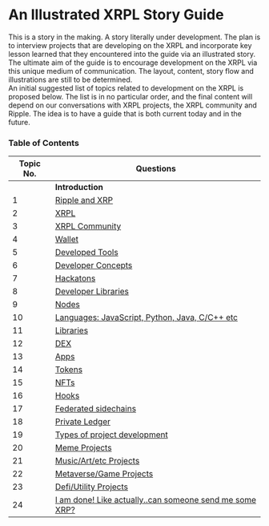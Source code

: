 # An Illustrated XRPL Story Guide
This is a story in the making. A story literally under development.
The plan is to interview projects that are developing on the XRPL and incorporate key lesson learned that they encountered into the guide via an illustrated story.  
The ultimate aim of the guide is to encourage development on the XRPL via this unique medium of communication.
The layout, content, story flow and illustrations are still to be determined.  
An initial suggested list of topics related to development on the XRPL is proposed below.  The list is in no particular order, and the final content will depend on our conversations with XRPL projects, the XRPL community and Ripple.
The idea is to have a guide that is both current today and in the future.

### Table of Contents

| Topic No. | Questions |
| --- | --------- |
|  | **Introduction** |
|1 | [Ripple and XRP](#what-is-xrpl) |
|2 | [XRPL](#xrpl-features) |
|3 | [XRPL Community](#xrpl-community) |
|4 | [Wallet](#wallet) |
|5 | [Developed Tools](#xrpl-tools) |
|6 | [Developer Concepts](#xrpl-concepts) |
|7 | [Hackatons](#xrpl-hackaton) |
|8 | [Developer Libraries](#xrpl-developer) |
|9 | [Nodes](#how-to-run-xrpl-node) |
|10 | [Languages: JavaScript, Python, Java, C/C++ etc](#xrpl-languages-guide) |
|11 | [Libraries](#xrpl-libraries) |
|12 | [DEX](#xrpl-dex) |
|13 | [Apps](#xrpl-apps) |
|14 | [Tokens](#xrpl-tokens)
|15 | [NFTs](#xrpl-nfts) |
|16 | [Hooks](#xrpl-hooks) |
|17 | [Federated sidechains](#xrpl-sidechains) |
|18 | [Private Ledger](#xrpl-private) |
|19 | [Types of project development](#xrpl-projects) |
|20 | [Meme Projects](#xrpl-projects-1) |
|21 | [Music/Art/etc Projects](#xrpl-projects-2) |
|22 | [Metaverse/Game Projects](#xrpl-project-3) |
|23 | [Defi/Utility Projects](#xrpl-project-4) |
|24 | [I am done! Like actually..can someone send me some XRP?](#developer-frustation-3)|
